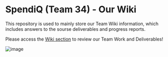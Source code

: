 # SpendiQ (Team 34) - Our Wiki
This repository is used to mainly store our Team Wiki information, which includes answers to the sourse deliverables and progress reports.

Please access the [Wiki section](https://github.com/ISIS3510-MOBILE-T34/T34-Wiki/wiki) to review our Team Work and Deliverables!

![image](https://github.com/user-attachments/assets/b561f2d6-7744-489a-a8b1-55f6436461ef)




